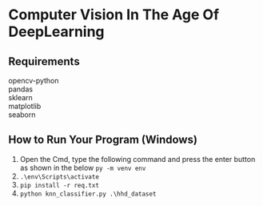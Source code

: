 # Computer Vision In The Age Of DeepLearning

## Requirements
  opencv-python<br />
  pandas<br />
  sklearn<br />
  matplotlib<br />
  seaborn<br />

## How to Run Your Program (Windows)

1. Open the Cmd, type the following command and press the enter button as shown in the below
```py -m venv env```
3. ```.\env\Scripts\activate```
4. ```pip install -r req.txt```
5. ```python knn_classifier.py .\hhd_dataset```
